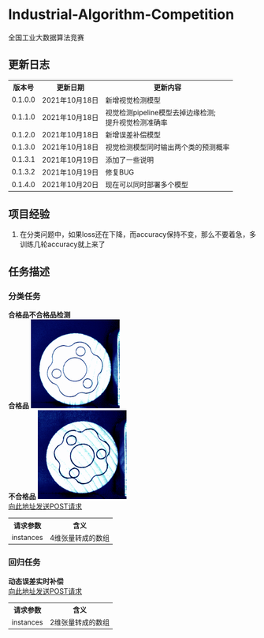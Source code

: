<h1>Industrial-Algorithm-Competition</h1>
全国工业大数据算法竞赛
<h2>更新日志</h2>
<table>
<tr>
<th>版本号</th><th>更新日期</th><th>更新内容</th>
</tr>
<tr>
<td>0.1.0.0</td><td>2021年10月18日</td><td>新增视觉检测模型</td>
</tr>
<tr>
<td>0.1.1.0</td><td>2021年10月18日</td><td>视觉检测pipeline模型去掉边缘检测;<br />提升视觉检测准确率</td>
</tr>
<tr>
<td>0.1.2.0</td><td>2021年10月18日</td><td>新增误差补偿模型</td>
</tr>
<tr>
<td>0.1.3.0</td><td>2021年10月18日</td><td>视觉检测模型同时输出两个类的预测概率</td>
</tr>
<tr>
<td>0.1.3.1</td><td>2021年10月19日</td><td>添加了一些说明</td>
</tr>
<tr>
<td>0.1.3.2</td><td>2021年10月19日</td><td>修复BUG</td>
</tr>
<tr>
<td>0.1.4.0</td><td>2021年10月20日</td><td>现在可以同时部署多个模型</td>
</tr>
</table>
<h2>项目经验</h2>
<ol>
<li>在分类问题中，如果loss还在下降，而accuracy保持不变，那么不要着急，多训练几轮accuracy就上来了</li>
</ol>
<h2>任务描述</h2>
<h3>分类任务</h3>
<b>合格品不合格品检测</b><br />
<b>合格品</b>
<img src="data/pic/train/0/616bb0a2ac4eb86ec92bf933.png" alt="合格品" /><br />
<b>不合格品</b>
<img src="data/pic/train/1/616bb88cac4eb86ec92bfa67.png" alt="不合格品" /><br />
<a href="http://81.70.8.71:8501/v1/models/pic_clf:predict" target="_blank">向此地址发送POST请求</a>
<table>
<tr>
<th>请求参数</th><th>含义</th>
</tr>
<tr>
<td>instances</td><td>4维张量转成的数组</td>
</tr>
</table>
<h3>回归任务</h3>
<b>动态误差实时补偿</b><br />
<a href="http://81.70.8.71:8501/v1/models/adjustment:predict" target="_blank">向此地址发送POST请求</a>
<table>
<tr>
<th>请求参数</th><th>含义</th>
</tr>
<tr>
<td>instances</td><td>2维张量转成的数组</td>
</tr>
</table>
